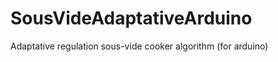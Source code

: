 SousVideAdaptativeArduino
=========================

Adaptative regulation sous-vide cooker algorithm (for arduino)
